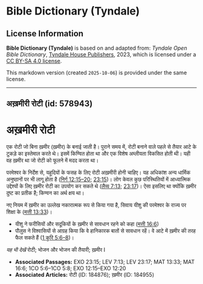 # Bible Dictionary (Tyndale)

## License Information

**Bible Dictionary (Tyndale)** is based on and adapted from: _Tyndale Open Bible Dictionary_, [Tyndale House Publishers](https://tyndaleopenresources.com/), 2023, which is licensed under a [CC BY-SA 4.0 license](https://creativecommons.org/licenses/by-sa/4.0/legalcode.en).

This markdown version (created `2025-10-06`) is provided under the same license.



--------------------------------

## अख़मीरी रोटी (id: 578943)

अख़मीरी रोटी
============

एक रोटी जो बिना ख़मीर (ख़मीर) के बनाई जाती है। पुराने समय में, रोटी बनाने वाले पहले से तैयार आटे के टुकड़े का इस्तेमाल करते थे। इसमें किण्वित होता था और एक विशेष अम्लीयता विकसित होती थी। यही वह ख़मीर था जो रोटी को फूलने में मदद करता था। 

परमेश्वर के निर्देश से, यहूदियों के फसह के लिए रोटी अख़मीरी होनी चाहिए। यह अधिकांश अन्य धार्मिक अनुष्ठानों पर भी लागू होता है ([निर्ग 12:15–20](https://ref.ly/Exod12:15-Exod12:20); [23:15](https://ref.ly/Exod23:15))। लोग केवल कुछ परिस्थितियों में आध्यात्मिक उद्देश्यों के लिए ख़मीर रोटी का उपयोग कर सकते थे ([लैव्य 7:13](https://ref.ly/Lev7:13); [23:17](https://ref.ly/Lev23:17))। ऐसा इसलिए था क्योंकि ख़मीर दुष्ट का प्रतीक है; किण्वन का अर्थ क्षय था।

नए नियम में ख़मीर का उल्लेख नकारात्मक रूप से किया गया है, सिवाय यीशु की परमेश्वर के राज्य पर शिक्षा के ([मत्ती 13:33](https://ref.ly/Matt13:33))।

* यीशु ने फरीसियों और सदूकियों के ख़मीर से सावधान रहने को कहा ([मत्ती 16:6](https://ref.ly/Matt16:6))
* पौलुस ने विश्वासियों से आग्रह किया कि वे हानिकारक बातों से सावधान रहें। वे आटे में ख़मीर की तरह फैल सकते हैं ([1 कुरि 5:6–8](https://ref.ly/1Cor5:6-1Cor5:8))।

*यह भी देखें* रोटी; भोजन और भोजन की तैयारी; ख़मीर I

* **Associated Passages:** EXO 23:15; LEV 7:13; LEV 23:17; MAT 13:33; MAT 16:6; 1CO 5:6–1CO 5:8; EXO 12:15–EXO 12:20
* **Associated Articles:** रोटी (ID: 184876); ख़मीर (ID: 184955)

